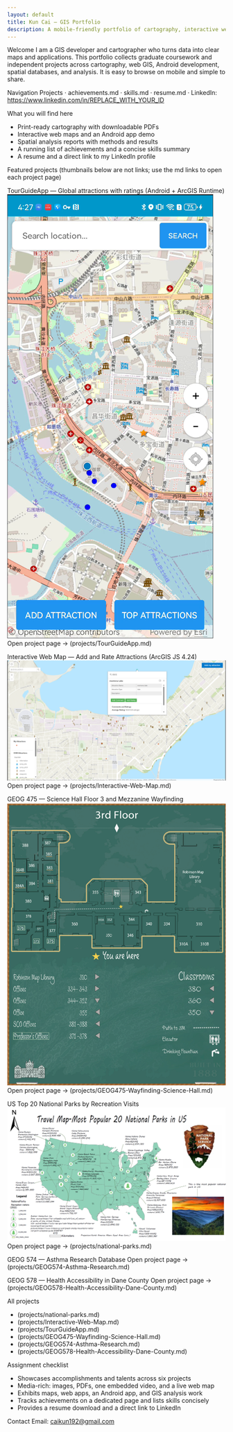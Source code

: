 ```yaml
---
layout: default
title: Kun Cai — GIS Portfolio
description: A mobile-friendly portfolio of cartography, interactive web maps, an Android mapping app, and spatial analysis projects with reports and live demos.
---
```


Welcome
I am a GIS developer and cartographer who turns data into clear maps and applications. This portfolio collects graduate coursework and independent projects across cartography, web GIS, Android development, spatial databases, and analysis. It is easy to browse on mobile and simple to share.

Navigation
Projects  ·  achievements.md  ·  skills.md  ·  resume.md  ·  LinkedIn: https://www.linkedin.com/in/REPLACE_WITH_YOUR_ID

What you will find here
- Print-ready cartography with downloadable PDFs
- Interactive web maps and an Android app demo
- Spatial analysis reports with methods and results
- A running list of achievements and a concise skills summary
- A resume and a direct link to my LinkedIn profile

Featured projects
(thumbnails below are not links; use the md links to open each project page)

TourGuideApp — Global attractions with ratings (Android + ArcGIS Runtime)
![](assets/img/tourguideapp-main.jpg "Android app UI with search, add-my-attraction, ratings, and a Top Attractions panel.")
Open project page → (projects/TourGuideApp.md)

Interactive Web Map — Add and Rate Attractions (ArcGIS JS 4.24)
![](assets/img/Interactive-Web-Map.jpg "Web app with OSM attractions, custom editing, comments and ratings, Search and Locate widgets, and a toggleable legend.")
Open project page → (projects/Interactive-Web-Map.md)

GEOG 475 — Science Hall Floor 3 and Mezzanine Wayfinding
![](assets/img/wayfinding-core.jpg "Third-floor core map in a chalkboard style with a clear route to the mezzanine and a 'You are here' marker.")
Open project page → (projects/GEOG475-Wayfinding-Science-Hall.md)

US Top 20 National Parks by Recreation Visits
![](assets/img/national-parks.jpg "Poster ranking the 20 most-visited U.S. national parks in 2022 using graduated symbols and an Albers equal-area projection.")
Open project page → (projects/national-parks.md)

GEOG 574 — Asthma Research Database
Open project page → (projects/GEOG574-Asthma-Research.md)

GEOG 578 — Health Accessibility in Dane County
Open project page → (projects/GEOG578-Health-Accessibility-Dane-County.md)

All projects
- (projects/national-parks.md)
- (projects/Interactive-Web-Map.md)
- (projects/TourGuideApp.md)
- (projects/GEOG475-Wayfinding-Science-Hall.md)
- (projects/GEOG574-Asthma-Research.md)
- (projects/GEOG578-Health-Accessibility-Dane-County.md)

Assignment checklist
- Showcases accomplishments and talents across six projects
- Media-rich: images, PDFs, one embedded video, and a live web map
- Exhibits maps, web apps, an Android app, and GIS analysis work
- Tracks achievements on a dedicated page and lists skills concisely
- Provides a resume download and a direct link to LinkedIn

Contact
Email: caikun192@gmail.com
